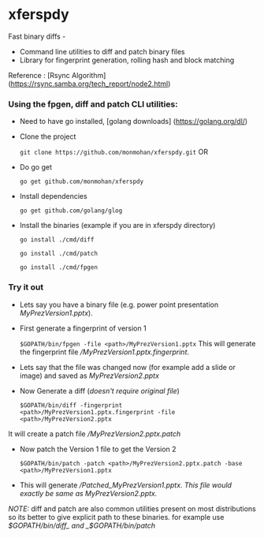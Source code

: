 # xferspdy

Fast binary diffs -
* Command line utilities to diff and patch binary files
* Library for fingerprint generation, rolling hash and block matching

Reference :
[Rsync Algorithm] (https://rsync.samba.org/tech_report/node2.html)

### Using the fpgen, diff and patch CLI utilities:
* Need to have go installed, [golang downloads] (https://golang.org/dl/)
* Clone the project 

    `git clone https://github.com/monmohan/xferspdy.git`
OR
* Do go get

     `go get github.com/monmohan/xferspdy`
* Install dependencies

     `go get github.com/golang/glog`

* Install the binaries (example if you are in xferspdy directory)

	`go install ./cmd/diff`
	    
  `go install ./cmd/patch`
    	
  `go install ./cmd/fpgen`

### Try it out
* Lets say you have a binary file  (e.g. power point presentation _MyPrezVersion1.pptx_).
* First generate a fingerprint of version 1

  `$GOPATH/bin/fpgen -file <path>/MyPrezVersion1.pptx`
  This will generate the fingerprint file _<path>/MyPrezVersion1.pptx.fingerprint_.
  
* Lets say that the file was changed now (for example add a slide or image) and saved as _MyPrezVersion2.pptx_
* Now Generate a diff (*doesn't require original file*)

   `$GOPATH/bin/diff -fingerprint <path>/MyPrezVersion1.pptx.fingerprint -file <path>/MyPrezVersion2.pptx`

 It will create a patch file _<path>/MyPrezVersion2.pptx.patch_

* Now patch the Version 1 file to get the Version 2
 
   `$GOPATH/bin/patch -patch <path>/MyPrezVersion2.pptx.patch -base <path>/MyPrezVersion1.pptx`

* This will generate _<path>/Patched_MyPrezVersion1.pptx_. *This file would exactly be same as MyPrezVersion2.pptx.*

*NOTE:* diff and patch are also common utilities present on most distributions so its better to give explicit path to these binaries. for example use _$GOPATH/bin/diff_ and _$GOPATH/bin/patch_

